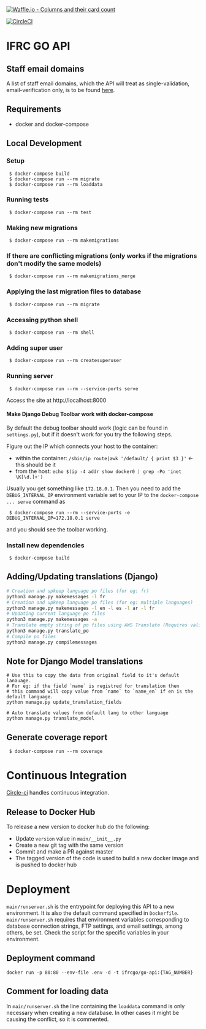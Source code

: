 [![Waffle.io - Columns and their card count](https://badge.waffle.io/IFRCGo/go-infrastructure.svg?columns=all)](https://waffle.io/IFRCGo/go-infrastructure)

[![CircleCI](https://circleci.com/gh/IFRCGo/go-api.svg?style=svg&circle-token=4337c3da24907bbcb5d6aa06f0d60c5f27845435)](https://circleci.com/gh/IFRCGo/go-api)

# IFRC GO API

## Staff email domains

A list of staff email domains, which the API will treat as single-validation, email-verification only, is to be found [here](https://github.com/IFRCGo/go-api/blob/master/registrations/views.py#L25).

## Requirements

- docker and docker-compose

## Local Development

### Setup

     $ docker-compose build
     $ docker-compose run --rm migrate
     $ docker-compose run --rm loaddata 

### Running tests

     $ docker-compose run --rm test

### Making new migrations

     $ docker-compose run --rm makemigrations

### If there are conflicting migrations (only works if the migrations don't modify the same models)

     $ docker-compose run --rm makemigrations_merge

### Applying the last migration files to database

     $ docker-compose run --rm migrate

### Accessing python shell 

     $ docker-compose run --rm shell 

### Adding super user

     $ docker-compose run --rm createsuperuser

### Running server

     $ docker-compose run --rm --service-ports serve

Access the site at http://localhost:8000

#### Make Django Debug Toolbar work with docker-compose

By default the debug toolbar should work (logic can be found in `settings.py`), but if it doesn't work for you try the following steps.

Figure out the IP which connects your host to the container:
- within the container: `/sbin/ip route|awk '/default/ { print $3 }'` <- this should be it
- from the host: `echo $(ip -4 addr show docker0 | grep -Po 'inet \K[\d.]+')`

Usually you get something like `172.18.0.1`. Then you need to add the `DEBUG_INTERNAL_IP` environment variable set to your IP to the `docker-compose ... serve` command as

     $ docker-compose run --rm --service-ports -e DEBUG_INTERNAL_IP=172.18.0.1 serve

and you should see the toolbar working.
    

### Install new dependencies

     $ docker-compose build


## Adding/Updating translations (Django)
```bash
# Creation and upkeep language po files (for eg: fr)
python3 manage.py makemessages -l fr
# Creation and upkeep language po files (for eg: multiple languages)
python3 manage.py makemessages -l en -l es -l ar -l fr
# Updating current language po files
python3 manage.py makemessages -a
# Translate empty string of po files using AWS Translate (Requires valid AWS_TRANSLATE_* env variables)
python3 manage.py translate_po
# Compile po files
python3 manage.py compilemessages
```

## Note for Django Model translations
```
# Use this to copy the data from original field to it's default lanauage.
# For eg: if the field `name` is registred for translation then
# this command will copy value from `name` to `name_en` if en is the default language.
python manage.py update_translation_fields

# Auto translate values from default lang to other language
python manage.py translate_model
```

## Generate coverage report

     $ docker-compose run --rm coverage

# Continuous Integration

[Circle-ci](https://circleci.com/gh/IFRCGo/go-api) handles continuous integration.

## Release to Docker Hub

To release a new version to docker hub do the following:

- Update `version` value in `main/__init__.py`
- Create a new git tag with the same version
- Commit and make a PR against master
- The tagged version of the code is used to build a new docker image and is pushed to docker hub

# Deployment

`main/runserver.sh` is the entrypoint for deploying this API to a new environment. It is also the default command specified in `Dockerfile`. `main/runserver.sh` requires that environment variables corresponding to database connection strings, FTP settings, and email settings, among others, be set. Check the script for the specific variables in your environment.

## Deployment command

```(bash)
docker run -p 80:80 --env-file .env -d -t ifrcgo/go-api:{TAG_NUMBER}
```

## Comment for loading data

In `main/runserver.sh` the line containing the `loaddata` command is only necessary when creating a new database. In other cases it might be causing the conflict, so it is commented. 
